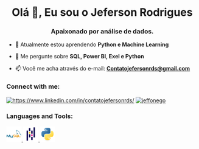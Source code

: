 <h1 align="center">Olá 👋, Eu sou o Jeferson Rodrigues</h1>
<h3 align="center">Apaixonado por análise de dados.</h3>

- 🌱 Atualmente estou aprendendo **Python e Machine Learning**

- 💬 Me pergunte sobre **SQL, Power BI, Exel e Python**

- 📫 Você me acha através do e-mail: **Contatojefersonrds@gmail.com**

<h3 align="left">Connect with me:</h3>
<p align="left">
<a href="https://www.linkedin.com/in/contatojefersonrds/" target="blank"><img align="center" src="https://raw.githubusercontent.com/rahuldkjain/github-profile-readme-generator/master/src/images/icons/Social/linked-in-alt.svg" alt="https://www.linkedin.com/in/contatojefersonrds/" height="30" width="40" /></a>
<a href="https://instagram.com/jeffonego" target="blank"><img align="center" src="https://raw.githubusercontent.com/rahuldkjain/github-profile-readme-generator/master/src/images/icons/Social/instagram.svg" alt="jeffonego" height="30" width="40" /></a>
</p>

<h3 align="left">Languages and Tools:</h3>
<p align="left"> <a href="https://www.mysql.com/" target="_blank" rel="noreferrer"> <img src="https://raw.githubusercontent.com/devicons/devicon/master/icons/mysql/mysql-original-wordmark.svg" alt="mysql" width="40" height="40"/> </a> <a href="https://pandas.pydata.org/" target="_blank" rel="noreferrer"> <img src="https://raw.githubusercontent.com/devicons/devicon/2ae2a900d2f041da66e950e4d48052658d850630/icons/pandas/pandas-original.svg" alt="pandas" width="40" height="40"/> </a> <a href="https://www.python.org" target="_blank" rel="noreferrer"> <img src="https://raw.githubusercontent.com/devicons/devicon/master/icons/python/python-original.svg" alt="python" width="40" height="40"/> </a> </p>
